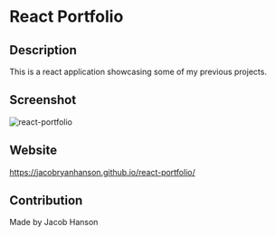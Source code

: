 # React Portfolio

## Description
This is a react application showcasing some of my previous projects.

## Screenshot
![react-portfolio](https://user-images.githubusercontent.com/89164466/164948853-fb7ad153-b81f-4879-b955-76f4c7296fb9.png)

## Website
https://jacobryanhanson.github.io/react-portfolio/

## Contribution
Made by Jacob Hanson
